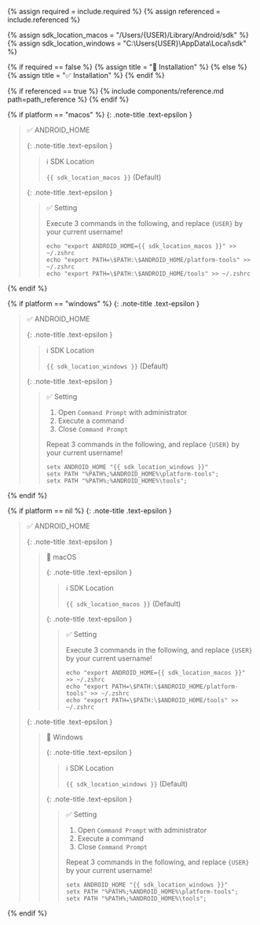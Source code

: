 <!-- LOCATION -->
<!-- _includes/components/android-studio/ -->

<!-- INCLUDE -->
<!-- components/android-studio/environment.md -->

<!-- VARIABLES -->
<!-- required:      [true, false], default to true -->
<!-- referenced:    [true, false], default to false -->


<!-- READ VARIABLES -->
{% assign required   = include.required %}
{% assign referenced = include.referenced %}

<!-- ASSIGN CONSTANTS -->
{% assign sdk_location_macos   = "/Users/{USER}/Library/Android/sdk" %}
{% assign sdk_location_windows = "C:\Users\{USER}\AppData\Local\sdk" %}


<!-- DECIDE TO DISPLAY THE NECESSITY OF THE INSTALLATION -->
{% if required == false %}
    {% assign title = "🔲 Installation" %}
{% else %}
    {% assign title = "✅ Installation" %}
{% endif %}


<!-- DECIDE TO DISPLAY THE LINK OF THIS COMPONENT -->
{% if referenced == true %}
{% include components/reference.md path=path_reference %}
{% endif %}


<!-- MAIN CONTENT -->

<!-- MACOS -->
{% if platform == "macos" %}
{: .note-title .text-epsilon }
> ✅ ANDROID_HOME
>
> {: .note-title .text-epsilon }
>> ℹ️ SDK Location
>>
>> `{{ sdk_location_macos }}` (Default)
>
> {: .note-title .text-epsilon }
>> ✅ Setting
>> 
>> Execute 3 commands in the following, and replace `{USER}` by your current username!
>> ```shell
>> echo "export ANDROID_HOME={{ sdk_location_macos }}" >> ~/.zshrc
>> echo "export PATH=\$PATH:\$ANDROID_HOME/platform-tools" >> ~/.zshrc
>> echo "export PATH=\$PATH:\$ANDROID_HOME/tools" >> ~/.zshrc
>> ```
{% endif %}

<!-- WINDOWS -->
{% if platform == "windows" %}
{: .note-title .text-epsilon }
> ✅ ANDROID_HOME
>
> {: .note-title .text-epsilon }
>> ℹ️ SDK Location
>>
>> `{{ sdk_location_windows }}` (Default)
>
> {: .note-title .text-epsilon }
>> ✅ Setting
>> 
>> 1. Open `Command Prompt` with administrator
>> 2. Execute a command
>> 3. Close `Command Prompt`
>>
>> Repeat 3 commands in the following, and replace `{USER}` by your current username!
>> ```shell
>> setx ANDROID_HOME "{{ sdk_location_windows }}"
>> setx PATH "%PATH%;%ANDROID_HOME%\platform-tools";
>> setx PATH "%PATH%;%ANDROID_HOME%\tools";
>> ```
{% endif %}

<!-- ALL -->
{% if platform == nil %}
{: .note-title .text-epsilon }
> ✅ ANDROID_HOME
>
> {: .note-title .text-epsilon }
>> 🔘 macOS
>>
>> {: .note-title .text-epsilon }
>>> ℹ️ SDK Location
>>>
>>> `{{ sdk_location_macos }}` (Default)
>>
>> {: .note-title .text-epsilon }
>>> ✅ Setting
>>> 
>>> Execute 3 commands in the following, and replace `{USER}` by your current username!
>>> ```shell
>>> echo "export ANDROID_HOME={{ sdk_location_macos }}" >> ~/.zshrc
>>> echo "export PATH=\$PATH:\$ANDROID_HOME/platform-tools" >> ~/.zshrc
>>> echo "export PATH=\$PATH:\$ANDROID_HOME/tools" >> ~/.zshrc
>>> ```
>
> {: .note-title .text-epsilon }
>> 🔘 Windows
>>
>> {: .note-title .text-epsilon }
>>> ℹ️ SDK Location
>>>
>>> `{{ sdk_location_windows }}` (Default)
>>
>> {: .note-title .text-epsilon }
>>> ✅ Setting
>>> 
>>> 1. Open `Command Prompt` with administrator
>>> 2. Execute a command
>>> 3. Close `Command Prompt`
>>>
>>> Repeat 3 commands in the following, and replace `{USER}` by your current username!
>>> ```shell
>>> setx ANDROID_HOME "{{ sdk_location_windows }}"
>>> setx PATH "%PATH%;%ANDROID_HOME%\platform-tools";
>>> setx PATH "%PATH%;%ANDROID_HOME%\tools";
>>> ```
{% endif %}
